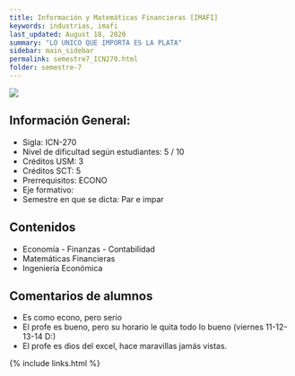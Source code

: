 ```yaml
---
title: Información y Matemáticas Financieras [IMAFI]
keywords: industrias, imafi
last_updated: August 18, 2020
summary: "LO UNICO QUE IMPORTA ES LA PLATA"
sidebar: main_sidebar
permalink: semestre7_ICN270.html
folder: semestre-7
---
```


<img id="right-img" src="{{ site.baseurl }}/images/semestre7/stonks.png">

## Información General:
* Sigla: ICN-270
* Nivel de dificultad según estudiantes: 5 / 10
* Créditos USM: 3
* Créditos SCT: 5
* Prerrequisitos: ECONO
* Eje formativo:  
* Semestre en que se dicta: Par e impar


## Contenidos

* Economía - Finanzas - Contabilidad
* Matemáticas Financieras
* Ingeniería Económica

<!--
## Consejos
* 
*
*
*
-->

## Comentarios de alumnos

* Es como econo, pero serio
* El profe es bueno, pero su horario le quita todo lo bueno (viernes 11-12-13-14 D:)
* El profe es dios del excel, hace maravillas jamás vistas.


{% include links.html %}
